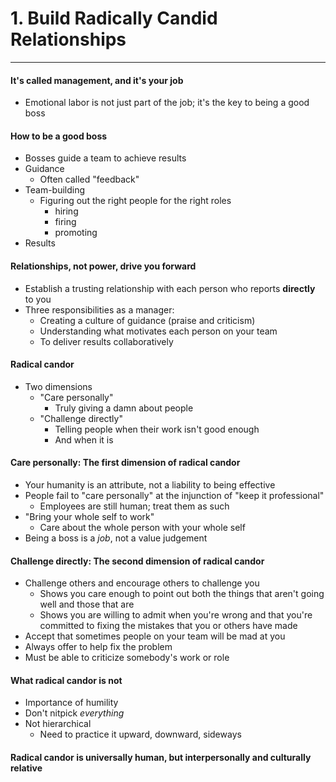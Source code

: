 # 1. Build Radically Candid Relationships
----

#### It's called management, and it's your job
- Emotional labor is not just part of the job; it's the key to being a good boss

#### How to be a good boss
- Bosses guide a team to achieve results
- Guidance
  - Often called "feedback"
- Team-building
  - Figuring out the right people for the right roles
    - hiring
    - firing
    - promoting
- Results

#### Relationships, not power, drive you forward
- Establish a trusting relationship with each person who reports **directly** to you
- Three responsibilities as a manager:
  - Creating a culture of guidance (praise and criticism)
  - Understanding what motivates each person on your team
  - To deliver results collaboratively

#### Radical candor
- Two dimensions
  - "Care personally"
    - Truly giving a damn about people
  - "Challenge directly"
    - Telling people when their work isn't good enough
    - And when it is

#### Care personally: The first dimension of radical candor
- Your humanity is an attribute, not a liability to being effective
- People fail to "care personally" at the injunction of "keep it professional"
  - Employees are still human; treat them as such
- "Bring your whole self to work"
  - Care about the whole person with your whole self
- Being a boss is a *job*, not a value judgement

#### Challenge directly: The second dimension of radical candor
- Challenge others and encourage others to challenge you
  - Shows you care enough to point out both the things that aren't going well and those that are
  - Shows you are willing to admit when you're wrong and that you're committed to fixing the mistakes that you or others have made
- Accept that sometimes people on your team will be mad at you
- Always offer to help fix the problem
- Must be able to criticize somebody's work or role

#### What radical candor is not
- Importance of humility
- Don't nitpick *everything*
- Not hierarchical
  - Need to practice it upward, downward, sideways

#### Radical candor is universally human, but interpersonally and culturally relative